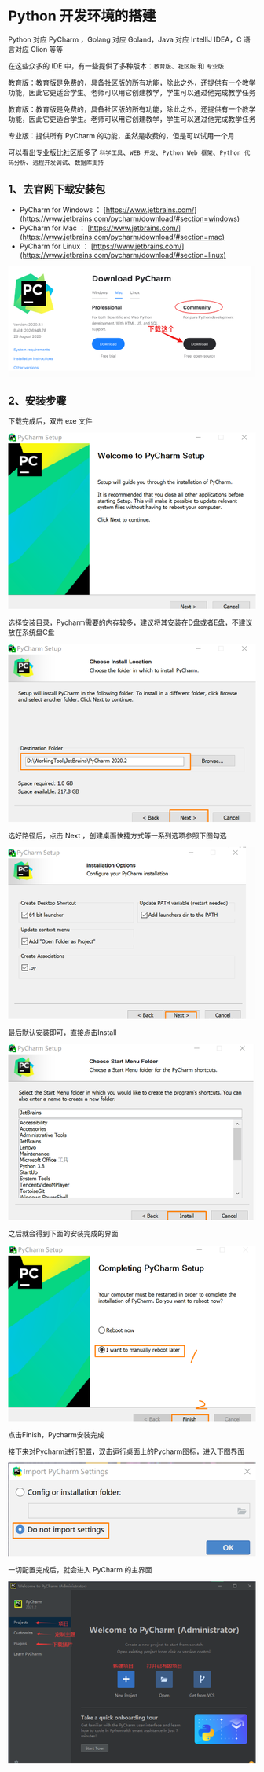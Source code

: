 <h1>Python 开发环境的搭建</h1>

<p>Python 对应 PyCharm ，Golang 对应 Goland，Java 对应 IntelliJ IDEA，C 语言对应 Clion 等等</p>

在这些众多的 IDE 中，有一些提供了多种版本：`教育版`、`社区版` 和 `专业版`

<P>教育版：教育版是免费的，具备社区版的所有功能，除此之外，还提供有一个教学功能，因此它更适合学生。老师可以用它创建教学，学生可以通过他完成教学任务</P>

<P>教育版：教育版是免费的，具备社区版的所有功能，除此之外，还提供有一个教学功能，因此它更适合学生。老师可以用它创建教学，学生可以通过他完成教学任务</P>

<P>专业版：提供所有 PyCharm 的功能，虽然是收费的，但是可以试用一个月</P>


可以看出专业版比社区版多了 `科学工具`、`WEB 开发`、`Python Web 框架`、`Python 代码分析`、`远程开发调试`、`数据库支持`

## 1、去官网下载安装包


- PyCharm for Windows ： [https://www.jetbrains.com/](https://www.jetbrains.com/pycharm/download/#section=windows) 
- PyCharm for Mac ： [https://www.jetbrains.com/](https://www.jetbrains.com/pycharm/download/#section=mac) 
- PyCharm for Linux ： [https://www.jetbrains.com/](https://www.jetbrains.com/pycharm/download/#section=linux) 

![image-20240521222339167](/public/assets/python%E5%9F%BA%E7%A1%80/py%E5%AE%89%E8%A3%85/12.png)

## 2、安装步骤

下载完成后，双击 exe 文件

![image-20240521222339167](/public/assets/python%E5%9F%BA%E7%A1%80/py%E5%AE%89%E8%A3%85/13.png)

选择安装目录，Pycharm需要的内存较多，建议将其安装在D盘或者E盘，不建议放在系统盘C盘

![image-20240521222339167](/public/assets/python%E5%9F%BA%E7%A1%80/py%E5%AE%89%E8%A3%85/14.png)

选好路径后，点击 Next ，创建桌面快捷方式等一系列选项参照下图勾选

![image-20240521222339167](/public/assets/python%E5%9F%BA%E7%A1%80/py%E5%AE%89%E8%A3%85/15.png)

最后默认安装即可，直接点击Install

![image-20240521222339167](/public/assets/python%E5%9F%BA%E7%A1%80/py%E5%AE%89%E8%A3%85/16.png)

之后就会得到下面的安装完成的界面

![image-20240521222339167](/public/assets/python%E5%9F%BA%E7%A1%80/py%E5%AE%89%E8%A3%85/17.png)

<p>点击Finish，Pycharm安装完成</p>

<p>接下来对Pycharm进行配置，双击运行桌面上的Pycharm图标，进入下图界面</p>

![image-20240521222339167](/public/assets/python%E5%9F%BA%E7%A1%80/py%E5%AE%89%E8%A3%85/18.png)

一切配置完成后，就会进入 PyCharm 的主界面

![image-20240521222339167](/public/assets/python%E5%9F%BA%E7%A1%80/py%E5%AE%89%E8%A3%85/19.png)
